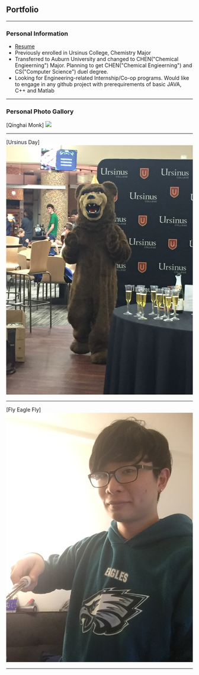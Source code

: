 ## Portfolio

---
### Personal Information

- [Resume](https://drive.google.com/file/d/1W-j7iMxHNAVJEOdyics1a1Lstx7_eXbT/view?usp=sharing)
- Previously enrolled in Ursinus College, Chemistry Major
- Transferred to Auburn University and changed to CHEN("Chemical Engieerning") Major. Planning to get CHEN("Chemical Engieerning") and CS("Computer Science") duel degree.
- Looking for Engineering-related Internship/Co-op programs. Would like to engage in any github project with prerequirements of basic JAVA, C++ and Matlab

---

### Personal Photo Gallory  

[Qinghai Monk]
<img src="images/Photo1.jpg"/>

---
[Ursinus Day]
<img src="images/Ursinus photo.jpg"/>

---
[Fly Eagle Fly]
<img src="images/Personalphoto1.jpg"/>

---

